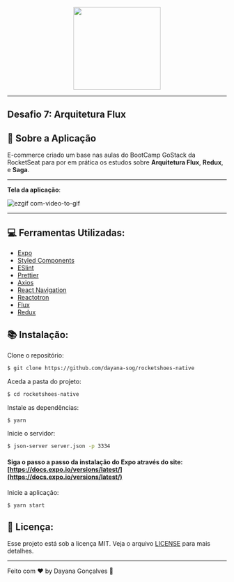 <p align="center">
  <img width="200" height="190" src="https://camo.githubusercontent.com/8c13dc2618dbd7f76d1d574350b98fdee1335ce5/68747470733a2f2f726f636b6574736561742d63646e2e73332d73612d656173742d312e616d617a6f6e6177732e636f6d2f626f6f7463616d702d6865616465722e706e67">
</p>

---

## Desafio 7: Arquitetura Flux

## :rocket: Sobre a Aplicação


E-commerce criado um base nas aulas do BootCamp GoStack da RocketSeat para por em prática os estudos sobre **Arquitetura Flux**, **Redux**, e **Saga**. 

---
**Tela da aplicação**:

![ezgif com-video-to-gif](https://user-images.githubusercontent.com/57035171/78267574-05bd5c80-74ff-11ea-869e-cd95da36c2b0.gif)

----

## :computer: Ferramentas Utilizadas:

- [Expo](https://docs.expo.io/versions/latest/)
- [Styled Components](https://styled-components.com/docs/basics)
- [ESlint](https://eslint.org/docs/user-guide/configuring)
- [Prettier](https://github.com/prettier/prettier-eslint)
- [Axios](https://github.com/axios/axios)
- [React Navigation](https://reactnavigation.org/docs/getting-started/)
- [Reactotron](https://github.com/infinitered/reactotron/blob/master/docs/quick-start-react-native.md)
-   [Flux](https://facebook.github.io/flux/)
-   [Redux](https://github.com/reduxjs/react-redux)
	
## :books: Instalação:

Clone o repositório:
```sh
$ git clone https://github.com/dayana-sog/rocketshoes-native
```

Aceda a pasta do projeto:
```sh
$ cd rocketshoes-native
```

Instale as dependências:
```sh
$ yarn
```
Inicie o servidor:
```sh
$ json-server server.json -p 3334
```

#### Siga o passo a passo da instalação do Expo através do site: [https://docs.expo.io/versions/latest/](https://docs.expo.io/versions/latest/)

Inicie a aplicação:
```sh
$ yarn start
```


## 📝  Licença:

Esse projeto está sob a licença MIT. Veja o arquivo  [LICENSE](https://github.com/dayana-sog/rocketshoes-native/blob/master/LICENSE.md) para mais detalhes.

---

Feito com ♥ by Dayana Gonçalves  👋 

